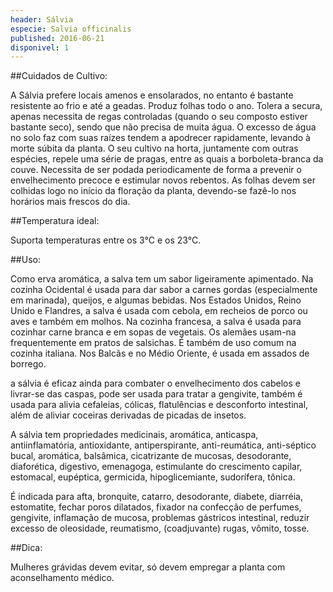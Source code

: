 ```yaml
---
header: Sálvia 
especie: Salvia officinalis
published: 2016-06-21
disponivel: 1
---
```



##Cuidados de Cultivo:


A Sálvia prefere locais amenos e ensolarados, no entanto é bastante resistente ao frio e até a geadas. Produz folhas todo o ano.
Tolera a secura, apenas necessita de regas controladas (quando o seu composto estiver bastante seco), sendo que não precisa de muita água. O excesso de água no solo faz com suas raízes tendem a apodrecer rapidamente, levando à morte súbita da planta. 
O seu cultivo na horta, juntamente com outras espécies, repele uma série de pragas, entre as quais a borboleta-branca da couve.
Necessita de ser podada periodicamente de forma a prevenir o envelhecimento precoce e estimular novos rebentos. 
As folhas devem ser colhidas logo no início da floração da planta, devendo-se fazê-lo nos horários mais frescos do dia.


##Temperatura ideal:

Suporta temperaturas entre os 3°C e os 23°C. 


##Uso:

Como erva aromática, a salva tem um sabor ligeiramente apimentado. 
Na cozinha Ocidental é usada para dar sabor a carnes gordas (especialmente em marinada), queijos, 
e algumas bebidas. Nos Estados Unidos, Reino Unido e Flandres, a salva é usada com cebola, 
em recheios de porco ou aves e também em molhos. Na cozinha francesa, a salva é usada para cozinhar
 carne branca e em sopas de vegetais. Os alemães usam-na frequentemente em pratos de salsichas. 
É também de uso comum na cozinha italiana. Nos Balcãs e no Médio Oriente, é usada em assados de borrego.

a sálvia é eficaz ainda para combater o envelhecimento dos cabelos e livrar-se das caspas, pode ser usada para tratar a gengivite, também é usada para alivia cefaleias, cólicas, flatulências e desconforto intestinal, além de aliviar coceiras derivadas de picadas de insetos.


A sálvia tem propriedades medicinais, aromática, anticaspa, antiinflamatória, antioxidante, antiperspirante, 
anti-reumática, anti-séptico bucal, aromática, balsâmica, cicatrizante de mucosas, desodorante, 
diaforética, digestivo, emenagoga, estimulante do crescimento capilar, estomacal, eupéptica, germicida,
 hipoglicemiante, sudorífera, tônica. 

É indicada para afta, bronquite, catarro, desodorante, diabete, diarréia, estomatite,
 fechar poros dilatados, fixador na confecção de perfumes, gengivite, inflamação de mucosa, problemas 
 gástricos intestinal, reduzir excesso de oleosidade, reumatismo, (coadjuvante) rugas, vômito, tosse. 
 
 ##Dica:
 
 Mulheres grávidas devem evitar, só devem empregar a planta com aconselhamento médico.
